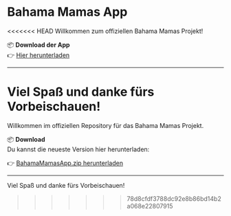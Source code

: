 # Bahama Mamas App

<<<<<<< HEAD
Willkommen zum offiziellen Bahama Mamas Projekt!

📦 **Download der App**  
👉 [Hier herunterladen](https://drive.google.com/file/d/1O-VuVHtbbBwpdxAlo8k7A50BhQZLV-ES/view?usp=sharing)

---

Viel Spaß und danke fürs Vorbeischauen!
=======
Willkommen im offiziellen Repository für das Bahama Mamas Projekt.

📦 **Download**  
Du kannst die neueste Version hier herunterladen:

👉 [BahamaMamasApp.zip herunterladen](https://drive.google.com/file/d/1O-VuVHtbbBwpdxAlo8k7A50BhQZLV-ES/view?usp=sharing)

---

Viel Spaß und danke fürs Vorbeischauen!
>>>>>>> 78d8cfdf3788dc92e8b86bd14b2a068e22807915
